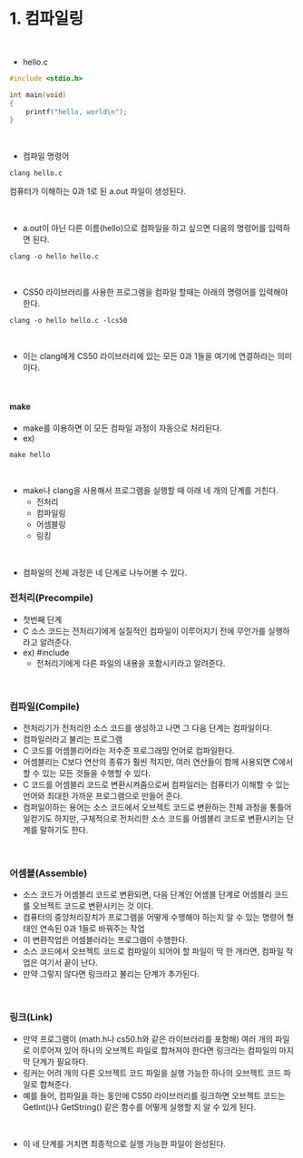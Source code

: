 # 1. 컴파일링

<br/>

- hello.c

```c
#include <stdio.h>

int main(void)
{
    printf("hello, world\n");
}
```



<br/>

- 컴파일 명령어

```
clang hello.c
```

컴퓨터가 이해하는 0과 1로 된 a.out 파일이 생성된다.

<br/>

- a.out이 아닌 다른 이름(hello)으로 컴파일을 하고 싶으면 다음의 명령어를 입력하면 된다.

```
clang -o hello hello.c
```

<br/>

- CS50 라이브러리를 사용한 프로그램을 컴파일 할때는 아래의 명령어를 입력해야 한다.

```
clang -o hello hello.c -lcs50
```

<br/>

- 이는 clang에게 CS50 라이브러리에 있는 모든 0과 1들을 여기에 연결하라는 의미이다.



<br/>

#### make

- make를 이용하면 이 모든 컴파일 과정이 자동으로 처리된다.
- ex)

```
make hello
```



<br/>

- make나 clang을 사용해서 프로그램을 실행할 때 아래 네 개의 단계를 거친다.
  - 전처리
  - 컴파일링
  - 어셈블링
  - 링킹



<br/>

- 컴파일의 전체 과정은 네 단계로 나누어볼 수 있다.

### 전처리(Precompile)

- 첫번째 단계
- C 소스 코드는 전처리기에게 실질적인 컴파일이 이루어지기 전에 무언가를 실행하라고 알려준다.
- ex) #include
  - 전처리기에게 다른 파일의 내용을 포함시키라고 알려준다.



<br/>

### 컴파일(Compile)

- 전처리기가 전처리한 소스 코드를 생성하고 나면 그 다음 단계는 컴파일이다.
- 컴파일러라고 불리는 프로그램
- C 코드를 어셈블리어라는 저수준 프로그래밍 언어로 컴파일한다.
- 어셈블리는 C보다 연산의 종류가 훨씬 적지만, 여러 연산들이 함께 사용되면 C에서 할 수 있는 모든 것들을 수행할 수 있다.
- C 코드를 어셈블리 코드로 변환시켜줌으로써 컴파일러는 컴퓨터가 이해할 수 있는 언어와 최대한 가까운 프로그램으로 만들어 준다.
- 컴퍼일이하는 용어는 소스 코드에서 오브젝트 코드로 변환하는 전체 과정을 통틀어 일컫기도 하지만, 구체적으로 전처리한 소스 코드를 어셈블리 코드로 변환시키는 단계를 말하기도 한다.



<br/>

### 어셈블(Assemble)

- 소스 코드가 어셈블리 코드로 변환되면, 다음 단계인 어셈블 단계로 어셈블리 코드를 오브젝트 코드로 변환시키는 것 이다.
- 컴퓨터의 중앙처리장치가 프로그램을 어떻게 수행해야 하는지 알 수 있는 명령어 형태인 연속된 0과 1들로 바꿔주는 작업
- 이 변환작업은 어셈블러라는 프로그램이 수행한다.
- 소스 코드에서 오브젝트 코드로 컴파일이 되어야 할 파일이 딱 한 개라면, 컴파일 작업은 여기서 끝이 난다.
- 만약 그렇지 않다면 링크라고 불리는 단계가 추가된다.



<br/>

### 링크(Link)

- 만약 프로그램이 (math.h나 cs50.h와 같은 라이브러리를 포함해) 여러 개의 파일로 이루어져 있어 하나의 오브젝트 파일로 합쳐져야 한다면 링크라는 컴파일의 마지막 단계가 필요하다.
- 링커는 어려 개의 다른 오브젝트 코드 파일을 실행 가능한 하나의 오브젝트 코드 파일로 합쳐준다.
- 예를 들어, 컴파일을 하는 동안에 CS50 라이브러리를 링크하면 오브젝트 코드는 GetInt()나 GetString() 같은 함수를 어떻게 실행할 지 알 수 있게 된다.



<br/>

- 이 네 단계를 거치면 최종적으로 실행 가능한 파일이 완성된다.





<br/><br/>